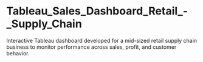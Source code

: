 # Tableau_Sales_Dashboard_Retail_-_Supply_Chain
Interactive Tableau dashboard developed for a mid-sized retail supply chain business to monitor performance across sales, profit, and customer behavior. 
